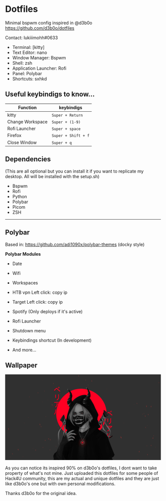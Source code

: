 # **Dotfiles**
Minimal bspwm config inspired in @d3b0o
https://github.com/d3b0o/dotfiles

Contact: lukiiimohh#0633

* Terminal: [kitty]
* Text Editor: nano
* Window Manager: <a name="bspwm">Bspwm</a>
* Shell: <a name="rofi">zsh</a>
* Application Launcher: <a name="rofi">Rofi</a>
* Panel: <a name="polybar">Polybar</a>
* Shortcuts: <a name="sxhkd">sxhkd</a>


## **Useful keybindigs to know...**

|  Function | keybindigs |
| --------------- | ------------- |
| kitty  | ``Super + Return`` |
| Change Workspace | ``Super + (1-9)`` |
| Rofi Launcher  | ``Super + space`` |
| Firefox  | ``Super + Shift + f`` |
| Close Window | ``Super + q``

## **Dependencies**
(This are all optional but you can install it if you want to replicate my desktop. All will be installed with the setup.sh)
* Bspwm
* Rofi
* Python
* Polybar
* Picom
* ZSH

***
## **Polybar**


Based in: https://github.com/adi1090x/polybar-themes (docky style)

**Polybar Modules**


* Date

* Wifi

* Workspaces

* HTB vpn Left click: copy ip

* Target Left click: copy ip

* Spotify (Only deploys if it's active)

* Rofi Launcher

* Shutdown menu

* Keybindings shortcut (In development)

* And more...

## **Wallpaper**

![alt text](wallpaper.png)

As you can notice its inspired 90% on d3b0o's dotfiles, I dont want to take property of what's not mine. 
Just uploaded this dotfiles for some people of Hack4U community, this are my actual and unique dotfiles 
and they are just like d3b0o's one but with own personal modifications.

Thanks d3b0o for the original idea.
